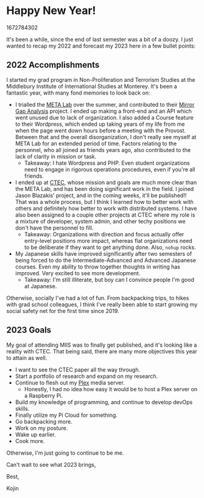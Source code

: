 # Happy New Year!

1672784302

It's been a while, since the end of last semester was a bit of a doozy. I just wanted to recap my 2022 and forecast my 2023 here in a few bullet points:

## 2022 Accomplishments

I started my grad program in Non-Proliferation and Terrorism Studies at the Middlebury Institute of International Studies at Monterey. It's been a fantastic year, with many fond memories to look back on: 
- I trialled the [META Lab](https://www.middlebury.edu/institute/academics/centers-initiatives/meta-lab) over the summer, and contributed to their [Mirror Gap Analysis](https://www.middlebury.edu/institute/events/mirror-gap-analysis-presentation-cipe-02-24-2022) project. I ended up making a front-end and an API which went unused due to lack of organization. I also added a Course feature to their Wordpress, which ended up taking years of my life from me when the page went down hours before a meeting with the Provost. Between that and the overall disorganization, I don't really see myself at META Lab for an extended period of time. Factors relating to the personnel, who all joined as friends years ago, also contributed to the lack of clarity in mission or task.
  - Takeaway: I hate Wordpress and PHP. Even student organizations need to engage in rigorous operations procedures, even if you're all friends.
- I ended up at [CTEC](https://www.middlebury.edu/institute/academics/centers-initiatives/ctec), whose mission and goals are much more clear than the META Lab, and has been doing significant work in the field. I joined Jason Blazakis' project, and in the coming weeks, it'll be published!! That was a whole process, but I think I learned how to better work with others and definitely how better to work with distributed systems. I have also been assigned to a couple other projects at CTEC where my role is a mixture of developer, system admin, and other techy positions we don't have the personnel to fill.
  - Takeaway: Organizations with direction and focus actually offer entry-level positions more impact, whereas flat organizations need to be deliberate if they want to get anything done. Also, `nohup` rocks.
- My Japanese skills have improved significantly after two semesters of being forced to do the Intermediate-Advanced and Advanced Japanese courses. Even my ability to throw together thoughts in writing has improved. Very excited to see more development.
  - Takeaway: I'm still illiterate, but boy can I convince people I'm good at Japanese.

Otherwise, socially I've had a lot of fun. From backpacking trips, to hikes with grad school colleagues, I think I've really been able to start growing my social safety net for the first time since 2019.

## 2023 Goals

My goal of attending MIIS was to finally get published, and it's looking like a reality with CTEC. That being said, there are many more objectives this year to attain as well.
- I want to see the CTEC paper all the way through.
- Start a portfolio of research and expand on my research.
- Continue to flesh out my [Plex](plex.tv) media server.
  - Honestly, I had no idea how easy it would be to host a Plex server on a Raspberry Pi.
- Build my knowledge of programming, and continue to develop devOps skills.
- Finally utilize my Pi Cloud for something.
- Go backpacking more.
- Work on my posture.
- Wake up earlier.
- Cook more.

Otherwise, I'm just going to continue to be me.

Can't wait to see what 2023 brings,

Best,

Kojin